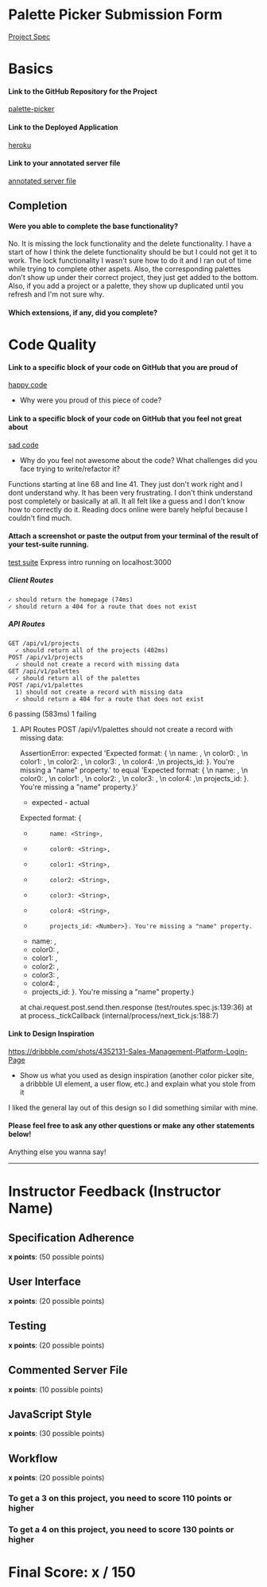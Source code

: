 # Palette Picker Submission Form

[Project Spec](http://frontend.turing.io/projects/palette-picker.html)

# Basics

#### Link to the GitHub Repository for the Project
[palette-picker](https://github.com/nyssakeller/palette-picker)

#### Link to the Deployed Application
[heroku]()

#### Link to your annotated server file
[annotated server file](https://nyssas-rad-palette-picker.herokuapp.com/)

## Completion

#### Were you able to complete the base functionality? 

No. It is missing the lock functionality and the delete functionality. I have a start of how I think the delete functionality should be but I could not get it to work.
The lock functionality I wasn't sure how to do it and I ran out of time while trying to complete other aspets. Also, the corresponding palettes don't show up under their correct project, they just get added to the bottom.
Also, if you add a project or a palette, they show up duplicated until you refresh and I'm not sure why. 

#### Which extensions, if any, did you complete?

# Code Quality

#### Link to a specific block of your code on GitHub that you are proud of
[happy code]()

* Why were you proud of this piece of code?

#### Link to a specific block of your code on GitHub that you feel not great about
[sad code]()

* Why do you feel not awesome about the code? What challenges did you face trying to write/refactor it?

Functions starting at line 68 and line 41. They just don't work right and I dont understand why. It has been very frustrating.
I don't think understand post completely or basically at all. It all felt like a guess and I don't know how to correctly do it. Reading docs online were barely helpful because I couldn't find much.

#### Attach a screenshot or paste the output from your terminal of the result of your test-suite running.

[test suite]()
Express intro running on localhost:3000

  ##### Client Routes
    ✓ should return the homepage (74ms)
    ✓ should return a 404 for a route that does not exist

  ##### API Routes
    GET /api/v1/projects
      ✓ should return all of the projects (402ms)
    POST /api/v1/projects
      ✓ should not create a record with missing data
    GET /api/v1/palettes
      ✓ should return all of the palettes
    POST /api/v1/palettes
      1) should not create a record with missing data
      ✓ should return a 404 for a route that does not exist


  6 passing (583ms)
  1 failing

  1) API Routes
       POST /api/v1/palettes
         should not create a record with missing data:

      AssertionError: expected 'Expected format: { \n          name: <String>, \n         color0: <String>, \n          color1: <String>, \n          color2: <String>, \n          color3: <String>, \n          color4: <String>,\n          projects_id: <Number>}. You\'re missing a "name" property.' to equal 'Expected format: { \n name: <String>, \n  color0: <String>, \n  color1: <String>, \n color2: <String>, \n color3: <String>, \n color4: <String>,\n projects_id: <Number>}. You\'re missing a "name" property.}'
      + expected - actual

       Expected format: {
      -          name: <String>,
      -          color0: <String>,
      -          color1: <String>,
      -          color2: <String>,
      -          color3: <String>,
      -          color4: <String>,
      -          projects_id: <Number>}. You're missing a "name" property.
      + name: <String>,
      +  color0: <String>,
      +  color1: <String>,
      + color2: <String>,
      + color3: <String>,
      + color4: <String>,
      + projects_id: <Number>}. You're missing a "name" property.}

      at chai.request.post.send.then.response (test/routes.spec.js:139:36)
      at <anonymous>
      at process._tickCallback (internal/process/next_tick.js:188:7)

#### Link to Design Inspiration

https://dribbble.com/shots/4352131-Sales-Management-Platform-Login-Page

* Show us what you used as design inspiration (another color picker site, a dribbble UI element, a user flow, etc.) and explain what you stole from it

I liked the general lay out of this design so I did something similar with mine.

#### Please feel free to ask any other questions or make any other statements below!

Anything else you wanna say!

-----


# Instructor Feedback (Instructor Name)

## Specification Adherence

**x points**: (50 possible points)

## User Interface

**x points**: (20 possible points)

## Testing

**x points**: (20 possible points)

## Commented Server File

**x points**: (10 possible points)

## JavaScript Style

**x points**: (30 possible points)

## Workflow

**x points**: (20 possible points)


### To get a 3 on this project, you need to score 110 points or higher
### To get a 4 on this project, you need to score 130 points or higher

# Final Score: x / 150
